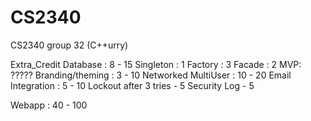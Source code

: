 # CS2340
CS2340 group 32 (C++urry)

Extra_Credit
Database : 8 - 15
Singleton : 1
Factory : 3
Facade : 2
MVP: ?????
Branding/theming : 3 - 10
Networked MultiUser : 10 - 20
Email Integration : 5 - 10
Lockout after 3 tries - 5
Security Log - 5

Webapp : 40 - 100
